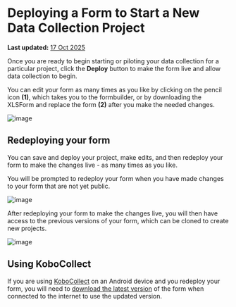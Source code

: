 # Deploying a Form to Start a New Data Collection Project
**Last updated:** <a href="https://github.com/kobotoolbox/docs/blob/b70cdbf084f645b5cefa1a9368456f8f37b7245c/source/deploy_form_new_project.md" class="reference">17 Oct 2025</a>


Once you are ready to begin starting or piloting your data collection for a
particular project, click the **Deploy** button to make the form live and allow
data collection to begin.

You can edit your form as many times as you like by clicking on the pencil icon
**(1)**, which takes you to the formbuilder, or by downloading the XLSForm and
replace the form **(2)** after you make the needed changes.

![image](/images/deploy_form_new_project/deploy.jpg)

## Redeploying your form

You can save and deploy your project, make edits, and then redeploy your form to
make the changes live - as many times as you like.

You will be prompted to redeploy your form when you have made changes to your
form that are not yet public.

![image](/images/deploy_form_new_project/redeploy.jpg)

After redeploying your form to make the changes live, you will then have access
to the previous versions of your form, which can be cloned to create new
projects.

![image](/images/deploy_form_new_project/previous_versions.png)

## Using KoboCollect

If you are using [KoboCollect](https://support.kobotoolbox.org/kobocollect_on_android_latest.html) on an Android device and you redeploy your form,
you will need to [download the latest version](https://support.kobotoolbox.org/data_collection_kobocollect.html#downloading-forms) of the form when connected to the internet to use the updated version.
